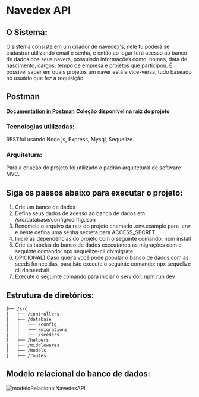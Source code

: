 # Navedex API 

## O Sistema:
O sistema consiste em um criador de navedex's, nele tu poderá se cadastrar utilizando email e senha, e então ao logar terá acesso ao banco de dados dos seus navers, possuindo informações como: nomes, data de nascimento, cargos, tempo de empresa e projetos que participou. É possível saber em quais projetos um naver está e vice-versa, tudo baseado no usuário que fez a requisição.

## Postman
[**Documentation in Postman**](https://documenter.getpostman.com/view/16658273/UVeFMRdE)
**Coleção disponível na raiz do projeto**

### Tecnologias utilizadas:
RESTful usando Node.js, Express, Mysql, Sequelize.

### Arquitetura:
Para a criação do projeto foi utilizado o padrão arquitetural de software MVC.

## Siga os passos abaixo para executar o projeto:
1. Crie um banco de dados
2. Defina seus dados de acesso ao banco de dados em: /src/database/config/config.json
3. Renomeie o arquivo da raiz do projeto chamado .env.example para .env e neste defina uma senha secreta para ACCESS_SECRET
4. Inicie as dependências do projeto com o seguinte comando: npm install
5. Crie as tabelas do banco de dados executando as migrações com o seguinte comando: npx sequelize-cli db:migrate
6. OPICIONAL) Caso queira você pode popular o banco de dados com as seeds fornecidas, para isto execute o seguinte comando: npx sequelize-cli db:seed:all
7. Execute o seguinte comando para iniciar o servidor: npm run dev 

## Estrutura de diretórios:
```
├── /src
|   ├── /controllers
|   ├── /database
|   |   ├── /config
|   |   ├── /migrations
|   |   ├── /seeders
|   ├── /helpers
|   ├── /middlewares
|   ├── /models
|   ├── /routes
```
## Modelo relacional do banco de dados:
![modeloRelacionalNavedexAPI](https://user-images.githubusercontent.com/63760217/152434760-eef2ce01-dabf-4819-bc51-20fb66ca910b.png)
